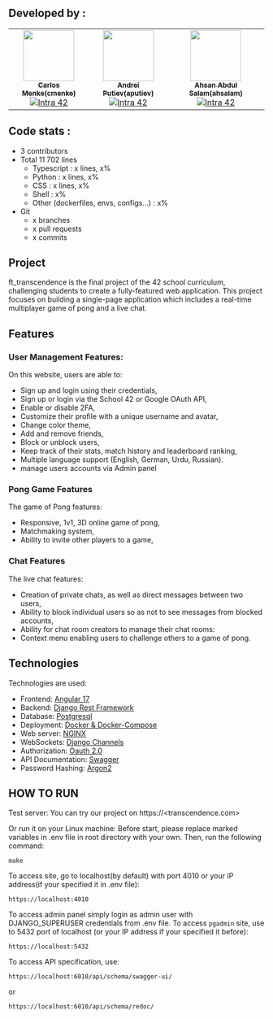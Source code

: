 ## Developed by :

<!-- ALL-CONTRIBUTORS-LIST:START - Do not remove or modify this section -->
<!-- prettier-ignore-start -->
<!-- markdownlint-disable -->
<table>
  <tr>    
    <td align="center"><a href="https://github.com/cmenke42/"><img src="https://avatars.githubusercontent.com/u/122057895?v=4"" width="100px;" alt=""/><br /><sub><b>Carlos Menke(cmenke)</b></sub></a><br /><a href="https://profile.intra.42.fr/users/cmenke" title="Intra 42"><img src="https://img.shields.io/badge/Wolfsburg-FFFFFF?style=plastic&logo=42&logoColor=000000" alt="Intra 42"/></a></td>
    <td align="center"><a href="https://github.com/AndersLazis/"><img src="https://avatars.githubusercontent.com/u/130859506?v=4" width="100px;" alt=""/><br /><sub><b>Andrei Putiev(aputiev)</b></sub></a><br /><a href="https://profile.intra.42.fr/users/aputiev" title="Intra 42"><img src="https://img.shields.io/badge/Wolfsburg-FFFFFF?style=plastic&logo=42&logoColor=000000" alt="Intra 42"/></a></td>
    <td align="center"><a href="https://github.com/Ahsanbaloch/"><img src="https://avatars.githubusercontent.com/u/39459572?v=4" width="100px;" alt=""/><br /><sub><b>Ahsan Abdul Salam(ahsalam)</b></sub></a><br /><a href="https://profile.intra.42.fr/users/ahsalam" title="Intra 42"><img src="https://img.shields.io/badge/Wolfsburg-FFFFFF?style=plastic&logo=42&logoColor=000000" alt="Intra 42"/></a></td>
   
  </tr>
</table>
<!-- markdownlint-restore -->
<!-- prettier-ignore-end -->
<!-- ALL-CONTRIBUTORS-LIST:END -->

## Code stats : 

- 3 contributors
- Total 11 702 lines
  - Typescript : x lines, x%
  - Python : x lines, x%
  - CSS : x lines, x%
  - Shell : x%
  - Other (dockerfiles, envs, configs...) : x%
- Git
  - x branches
  - x pull requests
  - x commits

## Project

ft_transcendence is the final project of the 42 school curriculum, challenging students to create a fully-featured web application. This project focuses on building a single-page application which includes a real-time multiplayer game of pong and a live chat.

## Features

### User Management Features:

On this website, users are able to:

- Sign up and login using their credentials,
- Sign up or login via the School 42 or Google OAuth API,
- Enable or disable 2FA,
- Customize their profile with a unique username and avatar,
- Change color theme,
- Add and remove friends,
- Block or unblock users,
- Keep track of their stats, match history and leaderboard ranking,
- Multiple language support (English, German, Urdu, Russian).
- manage users accounts via Admin panel

### Pong Game Features

The game of Pong features:

- Responsive, 1v1, 3D online game of pong,
- Matchmaking system,
- Ability to invite other players to a game,

### Chat Features

The live chat features:

- Creation of private chats, as well as direct messages between two users,
- Ability to block individual users so as not to see messages from blocked accounts,
- Ability for chat room creators to manage their chat rooms:
- Context menu enabling users to challenge others to a game of pong.

## Technologies

Technologies are used:

- Frontend: [Angular 17](https://angular.dev/)
- Backend: [Django Rest Framework](https://www.django-rest-framework.org/)
- Database: [Postgresql](https://www.postgresql.org/)
- Deployment: [Docker & Docker-Compose](https://www.docker.com/)
- Web server: [NGINX](https://nginx.org/en/)
- WebSockets: [Django Channels](https://channels.readthedocs.io/)
- Authorization: [Oauth 2.0](https://oauth.net/2/)
- API Documentation: [Swagger](https://swagger.io/)
- Password Hashing: [Argon2](https://github.com/P-H-C/phc-winner-argon2)

## HOW TO RUN
Test server: You can try our project on https://<transcendence.com>

Or run it on your Linux machine:
Before start, please replace marked variables in .env file in root directory with your own.
Then, run the following command:
```
make
```
To access site, go to localhost(by default) with port 4010 or your IP address(if your specified it in .env file):
```
https://localhost:4010
```
To access admin panel simply login as admin user with DJANGO_SUPERUSER credentials from .env file.
To access `pgadmin` site, use to 5432 port of localhost (or your IP address if your specified it before):
```
https://localhost:5432
```
To access API specification, use:
```
https://localhost:6010/api/schema/swagger-ui/
```
or 
```
https://localhost:6010/api/schema/redoc/
```

